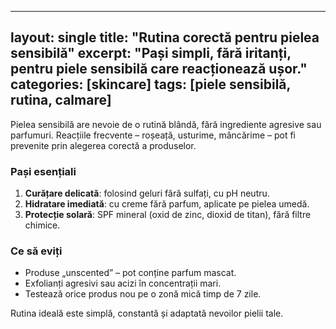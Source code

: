 
---
layout: single
title: "Rutina corectă pentru pielea sensibilă"
excerpt: "Pași simpli, fără iritanți, pentru piele sensibilă care reacționează ușor."
categories: [skincare]
tags: [piele sensibilă, rutina, calmare]
---

Pielea sensibilă are nevoie de o rutină blândă, fără ingrediente agresive sau parfumuri. Reacțiile frecvente – roșeață, usturime, mâncărime – pot fi prevenite prin alegerea corectă a produselor.

### Pași esențiali
1. **Curățare delicată**: folosind geluri fără sulfați, cu pH neutru.
2. **Hidratare imediată**: cu creme fără parfum, aplicate pe pielea umedă.
3. **Protecție solară**: SPF mineral (oxid de zinc, dioxid de titan), fără filtre chimice.

### Ce să eviți
- Produse „unscented” – pot conține parfum mascat.
- Exfolianți agresivi sau acizi în concentrații mari.
- Testează orice produs nou pe o zonă mică timp de 7 zile.

Rutina ideală este simplă, constantă și adaptată nevoilor pielii tale.
